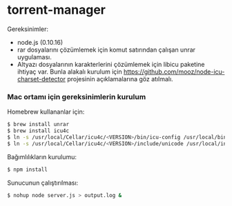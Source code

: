 torrent-manager
===============

Gereksinimler:
* node.js (0.10.16)
* rar dosyalarını çözümlemek için komut satırından çalışan unrar uygulaması.
* Altyazı dosyalarının karakterlerini çözümlemek için libicu paketine ihtiyaç var. Bunla alakalı kurulum için https://github.com/mooz/node-icu-charset-detector projesinin açıklamalarına göz atılmalı.

### Mac ortamı için gereksinimlerin kurulum

Homebrew kullananlar için:
```bash
$ brew install unrar
$ brew install icu4c
$ ln -s /usr/local/Cellar/icu4c/<VERSION>/bin/icu-config /usr/local/bin/icu-config
$ ln -s /usr/local/Cellar/icu4c/<VERSION>/include/unicode /usr/local/include
```

Bağımlılıkların kurulumu:
```bash
$ npm install
```

Sunucunun çalıştırılması:
```bash
$ nohup node server.js > output.log &
```